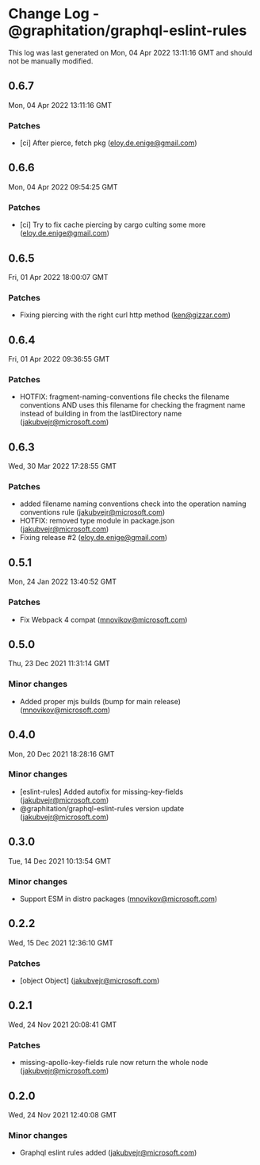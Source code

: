 # Change Log - @graphitation/graphql-eslint-rules

This log was last generated on Mon, 04 Apr 2022 13:11:16 GMT and should not be manually modified.

<!-- Start content -->

## 0.6.7

Mon, 04 Apr 2022 13:11:16 GMT

### Patches

- [ci] After pierce, fetch pkg (eloy.de.enige@gmail.com)

## 0.6.6

Mon, 04 Apr 2022 09:54:25 GMT

### Patches

- [ci] Try to fix cache piercing by cargo culting some more (eloy.de.enige@gmail.com)

## 0.6.5

Fri, 01 Apr 2022 18:00:07 GMT

### Patches

- Fixing piercing with the right curl http method (ken@gizzar.com)

## 0.6.4

Fri, 01 Apr 2022 09:36:55 GMT

### Patches

- HOTFIX: fragment-naming-conventions file checks the filename conventions AND uses this filename for checking the fragment name instead of building in from the lastDirectory name (jakubvejr@microsoft.com)

## 0.6.3

Wed, 30 Mar 2022 17:28:55 GMT

### Patches

- added filename naming conventions check into the operation naming conventions rule (jakubvejr@microsoft.com)
- HOTFIX: removed type module in package.json (jakubvejr@microsoft.com)
- Fixing release #2 (eloy.de.enige@gmail.com)

## 0.5.1

Mon, 24 Jan 2022 13:40:52 GMT

### Patches

- Fix Webpack 4 compat (mnovikov@microsoft.com)

## 0.5.0

Thu, 23 Dec 2021 11:31:14 GMT

### Minor changes

- Added proper mjs builds (bump for main release) (mnovikov@microsoft.com)

## 0.4.0

Mon, 20 Dec 2021 18:28:16 GMT

### Minor changes

- [eslint-rules] Added autofix for missing-key-fields (jakubvejr@microsoft.com)
- @graphitation/graphql-eslint-rules version update (jakubvejr@microsoft.com)

## 0.3.0

Tue, 14 Dec 2021 10:13:54 GMT

### Minor changes

- Support ESM in distro packages (mnovikov@microsoft.com)

## 0.2.2

Wed, 15 Dec 2021 12:36:10 GMT

### Patches

- [object Object] (jakubvejr@microsoft.com)

## 0.2.1

Wed, 24 Nov 2021 20:08:41 GMT

### Patches

- missing-apollo-key-fields rule now return the whole node (jakubvejr@microsoft.com)

## 0.2.0

Wed, 24 Nov 2021 12:40:08 GMT

### Minor changes

- Graphql eslint rules added (jakubvejr@microsoft.com)
